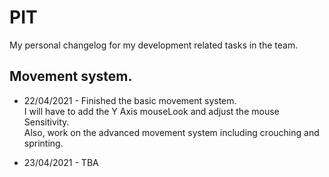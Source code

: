 # PIT
My personal changelog for my development related tasks in the team.


## Movement system.
- 22/04/2021 - Finished the basic movement system. </br>
I will have to add the Y Axis mouseLook and adjust the mouse Sensitivity. </br>
Also, work on the advanced movement system including crouching and sprinting. </br>


- 23/04/2021 - TBA